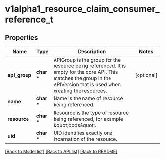 # v1alpha1_resource_claim_consumer_reference_t

## Properties
Name | Type | Description | Notes
------------ | ------------- | ------------- | -------------
**api_group** | **char \*** | APIGroup is the group for the resource being referenced. It is empty for the core API. This matches the group in the APIVersion that is used when creating the resources. | [optional] 
**name** | **char \*** | Name is the name of resource being referenced. | 
**resource** | **char \*** | Resource is the type of resource being referenced, for example \&quot;pods\&quot;. | 
**uid** | **char \*** | UID identifies exactly one incarnation of the resource. | 

[[Back to Model list]](../README.md#documentation-for-models) [[Back to API list]](../README.md#documentation-for-api-endpoints) [[Back to README]](../README.md)


